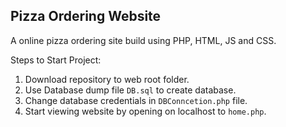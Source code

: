 ## Pizza Ordering Website
A online pizza ordering site build using PHP, HTML, JS and CSS.

Steps to Start Project:

1. Download repository to web root folder.
2. Use Database dump file `DB.sql` to create database.
3. Change database credentials in `DBConncetion.php` file.
4. Start viewing website by opening on localhost to `home.php`.


